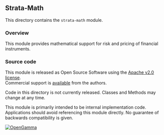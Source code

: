 Strata-Math
-----------
This directory contains the `strata-math` module.

### Overview

This module provides mathematical support for risk and pricing of financial instruments.


### Source code

This module is released as Open Source Software using the
[Apache v2.0 license](http://www.apache.org/licenses/LICENSE-2.0.html).  
Commercial support is [available](http://www.opengamma.com/) from the authors.

Code in this directory is not currently released.
Classes and Methods may change at any time.

This module is primarily intended to be internal implementation code.
Applications should avoid referencing this module directly.
No guarantee of backwards compatibility is given.

[![OpenGamma](http://developers.opengamma.com/res/display/default/chrome/masthead_logo.png "OpenGamma")](http://www.opengamma.com)
